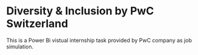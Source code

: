 # Diversity & Inclusion by PwC Switzerland
 This is a Power Bi vistual internship task provided by PwC company as job simulation.
